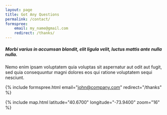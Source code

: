 ```yaml
---
layout: page
title: Got Any Questions
permalink: /contact/
formspree:
    email: my_name@gmail.com
    redirect: /thanks/
---
```


##### Morbi varius in accumsan blandit, elit ligula velit, luctus mattis ante nulla nulla.

Nemo enim ipsam voluptatem quia voluptas sit aspernatur aut odit aut fugit, sed quia consequuntur magni dolores eos qui ratione voluptatem sequi nesciunt.

{% include formspree.html email="john@company.com" redirect="/thanks" %}

{% include map.html latitude="40.6700" longitude="-73.9400" zoom="16" %}
